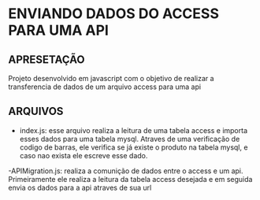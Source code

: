 # ENVIANDO DADOS DO ACCESS PARA UMA API

## APRESETAÇÃO 

Projeto desenvolvido em javascript com o objetivo de realizar a transferencia de dados de um arquivo access para uma api

## ARQUIVOS

- index.js: esse arquivo realiza a leitura de uma tabela access e importa esses dados para uma tabela mysql. Atraves de uma verificação de codigo de barras, ele verifica se já existe o produto na tabela mysql, e caso nao exista ele escreve esse dado.

-APIMigration.js: realiza a comunição de dados entre o access e um api. Primeiramente ele realiza a leitura da tabela access desejada e em seguida envia os dados para a api atraves de sua url
